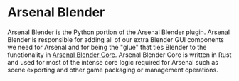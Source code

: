 # Arsenal Blender

Arsenal Blender is the Python portion of the Arsenal Blender plugin. Arsenal Blender is responsible for adding all of our extra Blender GUI components we need for Arsenal and for being the "glue" that ties Blender to the functionality in [Arsenal Blender Core](../arsenal_blender_core). Arsenal Blender Core is written in Rust and used for most of the intense core logic required for Arsenal such as scene exporting and other game packaging or management operations.